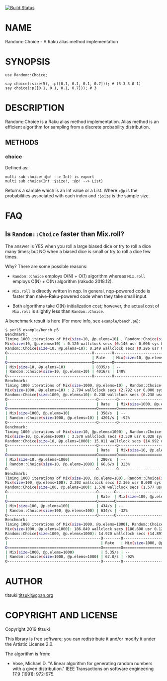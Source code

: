 [![Build Status](https://travis-ci.org/titsuki/raku-Random-Choice.svg?branch=master)](https://travis-ci.org/titsuki/raku-Random-Choice)

NAME
====

Random::Choice - A Raku alias method implementation

SYNOPSIS
========

```perl6
use Random::Choice;

say choice(:size(5), :p([0.1, 0.1, 0.1, 0.7])); # (3 3 3 0 1)
say choice(:p([0.1, 0.1, 0.1, 0.7])); # 3
```

DESCRIPTION
===========

Random::Choice is a Raku alias method implementation. Alias method is an efficient algorithm for sampling from a discrete probability distribution.

METHODS
-------

### choice

Defined as:

    multi sub choice(:@p! --> Int) is export
    multi sub choice(Int :$size!, :@p! --> List)

Returns a sample which is an Int value or a List. Where `:@p` is the probabilities associated with each index and `:$size` is the sample size.

FAQ
===

Is `Random::Choice` faster than Mix.roll?
-----------------------------------------

The answer is YES when you roll a large biased dice or try to roll a dice many times; but NO when a biased dice is small or try to roll a dice few times.

Why? There are some possible reasons:

  * `Random::Choice` employs O(N) + O(1) algorithm whereas `Mix.roll` employs O(N) + O(N) algorithm (rakudo 2018.12).

  * `Mix.roll` is directly written in nqp. In general, nqp-powered code is faster than naive-Raku-powered code when they take small input.

  * Both algorithms take O(N) initialization cost; however, the actual cost of `Mix.roll` is slightly less than `Random::Choice`.

A benchmark result is here (For more info, see `example/bench.p6`):

```bash
$ perl6 example/bench.p6 
Benchmark: 
Timing 1000 iterations of Mix(size=10, @p.elems=10) , Random::Choice(size=10, @p.elems=10)...
Mix(size=10, @p.elems=10) : 0.120 wallclock secs (0.146 usr 0.006 sys 0.152 cpu) @ 8335.278/s (n=1000)
Random::Choice(size=10, @p.elems=10): 0.249 wallclock secs (0.286 usr 0.003 sys 0.288 cpu) @ 4015.613/s (n=1000)
O--------------------------------------O--------O----------------------------O--------------------------------------O
|                                      | Rate   | Mix(size=10, @p.elems=10)  | Random::Choice(size=10, @p.elems=10) |
O======================================O========O============================O======================================O
| Mix(size=10, @p.elems=10)            | 8335/s | --                         | -58%                                 |
| Random::Choice(size=10, @p.elems=10) | 4016/s | 140%                       | --                                   |
O--------------------------------------O--------O----------------------------O--------------------------------------O
Benchmark: 
Timing 1000 iterations of Mix(size=1000, @p.elems=10) , Random::Choice(size=1000, @p.elems=10)...
Mix(size=1000, @p.elems=10) : 2.794 wallclock secs (2.792 usr 0.000 sys 2.792 cpu) @ 357.965/s (n=1000)
Random::Choice(size=1000, @p.elems=10): 0.238 wallclock secs (0.238 usr 0.004 sys 0.242 cpu) @ 4201.204/s (n=1000)
O----------------------------------------O--------O------------------------------O----------------------------------------O
|                                        | Rate   | Mix(size=1000, @p.elems=10)  | Random::Choice(size=1000, @p.elems=10) |
O========================================O========O==============================O========================================O
| Mix(size=1000, @p.elems=10)            | 358/s  | --                           | 1215%                                  |
| Random::Choice(size=1000, @p.elems=10) | 4201/s | -92%                         | --                                     |
O----------------------------------------O--------O------------------------------O----------------------------------------O
Benchmark: 
Timing 1000 iterations of Mix(size=10, @p.elems=1000) , Random::Choice(size=10, @p.elems=1000)...
Mix(size=10, @p.elems=1000) : 3.570 wallclock secs (3.539 usr 0.028 sys 3.566 cpu) @ 280.119/s (n=1000)
Random::Choice(size=10, @p.elems=1000): 15.011 wallclock secs (14.992 usr 0.012 sys 15.004 cpu) @ 66.619/s (n=1000)
O----------------------------------------O--------O------------------------------O----------------------------------------O
|                                        | Rate   | Mix(size=10, @p.elems=1000)  | Random::Choice(size=10, @p.elems=1000) |
O========================================O========O==============================O========================================O
| Mix(size=10, @p.elems=1000)            | 280/s  | --                           | -76%                                   |
| Random::Choice(size=10, @p.elems=1000) | 66.6/s | 323%                         | --                                     |
O----------------------------------------O--------O------------------------------O----------------------------------------O
Benchmark: 
Timing 1000 iterations of Mix(size=100, @p.elems=100), Random::Choice(size=100, @p.elems=100)...
Mix(size=100, @p.elems=100): 2.303 wallclock secs (2.305 usr 0.000 sys 2.305 cpu) @ 434.278/s (n=1000)
Random::Choice(size=100, @p.elems=100): 1.578 wallclock secs (1.577 usr 0.000 sys 1.577 cpu) @ 633.811/s (n=1000)
O----------------------------------------O-------O-----------------------------O----------------------------------------O
|                                        | Rate  | Mix(size=100, @p.elems=100) | Random::Choice(size=100, @p.elems=100) |
O========================================O=======O=============================O========================================O
| Mix(size=100, @p.elems=100)            | 434/s | --                          | 47%                                    |
| Random::Choice(size=100, @p.elems=100) | 634/s | -32%                        | --                                     |
O----------------------------------------O-------O-----------------------------O----------------------------------------O
Benchmark: 
Timing 1000 iterations of Mix(size=1000, @p.elems=1000), Random::Choice(size=1000, @p.elems=1000)...
Mix(size=1000, @p.elems=1000): 186.849 wallclock secs (186.608 usr 0.124 sys 186.731 cpu) @ 5.352/s (n=1000)
Random::Choice(size=1000, @p.elems=1000): 14.920 wallclock secs (14.897 usr 0.012 sys 14.909 cpu) @ 67.025/s (n=1000)
O------------------------------------------O--------O-------------------------------O------------------------------------------O
|                                          | Rate   | Mix(size=1000, @p.elems=1000) | Random::Choice(size=1000, @p.elems=1000) |
O==========================================O========O===============================O==========================================O
| Mix(size=1000, @p.elems=1000)            | 5.35/s | --                            | 1155%                                    |
| Random::Choice(size=1000, @p.elems=1000) | 67.0/s | -92%                          | --                                       |
O------------------------------------------O--------O-------------------------------O------------------------------------------O
```

AUTHOR
======

titsuki <titsuki@cpan.org>

COPYRIGHT AND LICENSE
=====================

Copyright 2019 titsuki

This library is free software; you can redistribute it and/or modify it under the Artistic License 2.0.

The algorithm is from:

  * Vose, Michael D. "A linear algorithm for generating random numbers with a given distribution." IEEE Transactions on software engineering 17.9 (1991): 972-975.

